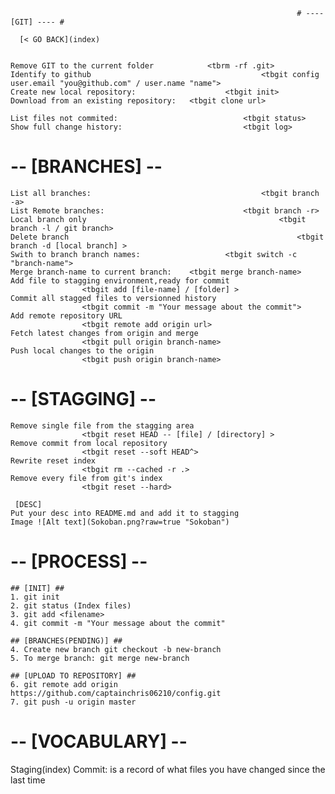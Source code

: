       						  										# ---- [GIT] ---- #

      [< GO BACK](index) 
                

	Remove GIT to the current folder			<tbrm -rf .git>
	Identify to github										<tbgit config user.email "you@github.com" / user.name "name">
	Create new local repository:					<tbgit init>
	Download from an existing repository:	<tbgit clone url>

	List files not commited:							<tbgit status>
	Show full change history:							<tbgit log>

# -- [BRANCHES] -- #
	
	List all branches:										<tbgit branch -a>
	List Remote branches:							    <tbgit branch -r>
	Local branch only											<tbgit branch -l / git branch>
	Delete branch													<tbgit branch -d [local branch] >
	Swith to branch branch names:					<tbgit switch -c "branch-name">
	Merge branch-name to current branch:	<tbgit merge branch-name>
	Add file to stagging environment,ready for commit			
					<tbgit add [file-name] / [folder] >
	Commit all stagged files to versionned history	
					<tbgit commit -m "Your message about the commit">
	Add remote repository URL															
					<tbgit remote add origin url>
	Fetch latest changes from origin and merge			
					<tbgit pull origin branch-name>
	Push local changes to the origin			
					<tbgit push origin branch-name>


# -- [STAGGING] -- #
	
	Remove single file from the stagging area					
					<tbgit reset HEAD -- [file] / [directory] >
	Remove commit from local repository            
					<tbgit reset --soft HEAD^>
	Rewrite reset index
					<tbgit rm --cached -r .>
	Remove every file from git's index 
					<tbgit reset --hard>

	 [DESC]
	Put your desc into README.md and add it to stagging
	Image ![Alt text](Sokoban.png?raw=true "Sokoban")
 	 
# -- [PROCESS] -- #

	## [INIT] ##
	1. git init 
	2. git status (Index files)
	3. git add <filename>
	4. git commit -m "Your message about the commit"

	## [BRANCHES(PENDING)] ##
	4. Create new branch git checkout -b new-branch
	5. To merge branch: git merge new-branch

	## [UPLOAD TO REPOSITORY] ##
	6. git remote add origin https://github.com/captainchris06210/config.git
	7. git push -u origin master


# -- [VOCABULARY] -- # 

  Staging(index)
  Commit: is a record of what files you have changed since the last time


